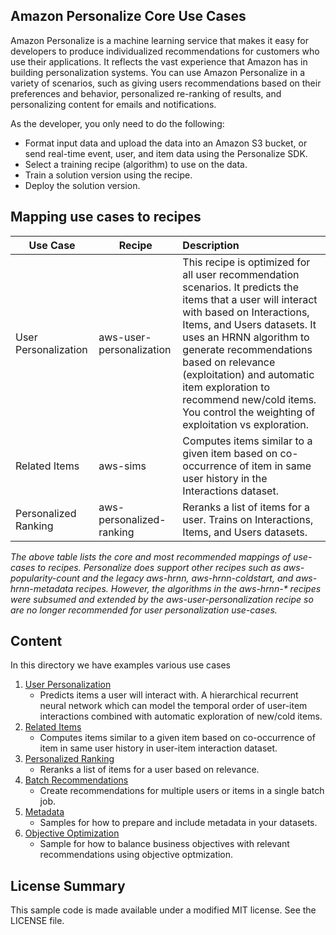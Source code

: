Amazon Personalize Core Use Cases
---

Amazon Personalize is a machine learning service that makes it easy for developers to produce individualized recommendations for customers who use their applications. It reflects the vast experience that Amazon has in building personalization systems. You can use Amazon Personalize in a variety of scenarios, such as giving users recommendations based on their preferences and behavior, personalized re-ranking of results, and personalizing content for emails and notifications.

As the developer, you only need to do the following:

- Format input data and upload the data into an Amazon S3 bucket, or send real-time event, user, and item data using the Personalize SDK.
- Select a training recipe (algorithm) to use on the data.
- Train a solution version using the recipe.
- Deploy the solution version.

## Mapping use cases to recipes

| Use Case | Recipe | Description
|-------- | -------- |:------------
| User Personalization | aws-user-personalization | This recipe is optimized for all user recommendation scenarios. It predicts the items that a user will interact with based on Interactions, Items, and Users datasets. It uses an HRNN algorithm to generate recommendations based on relevance (exploitation) and automatic item exploration to recommend new/cold items. You control the weighting of exploitation vs exploration.
| Related Items | aws-sims | Computes items similar to a given item based on co-occurrence of item in same user history in the Interactions dataset.
| Personalized Ranking | aws-personalized-ranking | Reranks a list of items for a user. Trains on Interactions, Items, and Users datasets.

*The above table lists the core and most recommended mappings of use-cases to recipes. Personalize does support other recipes such as aws-popularity-count and the legacy aws-hrnn, aws-hrnn-coldstart, and aws-hrnn-metadata recipes. However, the algorithms in the aws-hrnn-\* recipes were subsumed and extended by the aws-user-personalization recipe so are no longer recommended for user personalization use-cases.*

## Content

In this directory we have examples various use cases

1. [User Personalization](user_personalization/)
    - Predicts items a user will interact with. A hierarchical recurrent neural network which can model the temporal order of user-item interactions combined with automatic exploration of new/cold items.
2. [Related Items](related_items/)
    - Computes items similar to a given item based on co-occurrence of item in same user history in user-item interaction dataset.
3. [Personalized Ranking](personalized_ranking/)
    - Reranks a list of items for a user based on relevance.
4. [Batch Recommendations](batch_recommendations/)
    - Create recommendations for multiple users or items in a single batch job.
5. [Metadata](metadata/)
    - Samples for how to prepare and include metadata in your datasets.
5. [Objective Optimization](objective_optimization/objective-optimization.ipynb)
    - Sample for how to balance business objectives with relevant recommendations using objective optmization.
## License Summary

This sample code is made available under a modified MIT license. See the LICENSE file.
